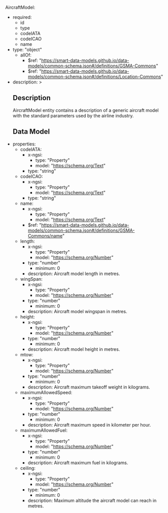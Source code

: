 AircraftModel:
  - required:
    - id
    - type
    - codeIATA
    - codeICAO
    - name
  - type: "object"
    - allOf:
      - $ref: "https://smart-data-models.github.io/data-models/common-schema.json#/definitions/GSMA-Commons"
      - $ref: "https://smart-data-models.github.io/data-models/common-schema.json#/definitions/Location-Commons"
   - description: >
      ## Description
      AircraftModel entity contains a description of a generic aircraft model with the standard parameters used by the airline industry.
      ## Data Model
  - properties:
    - codeIATA:
      - x-ngsi:
        - type: "Property"
        - model: "https://schema.org/Text"
      - type: "string"
    - codeICAO:
      - x-ngsi:
        - type: "Property"
        - model: "https://schema.org/Text"
      - type: "string"
    - name:
      - x-ngsi:
        - type: "Property"
        - model: "https://schema.org/Text"
      - $ref: "https://smart-data-models.github.io/data-models/common-schema.json#/definitions/GSMA-Commons/name"
    - length:
      - x-ngsi:
        - type: "Property"
        - model: "https://schema.org/Number"
      - type: "number"
        - minimum: 0
      - description: Aircraft model length in metres.
    - wingSpan:
      - x-ngsi:
        - type: "Property"
        - model: "https://schema.org/Number"
      - type: "number"
        - minimum: 0
      - description: Aircraft model wingspan in metres.
    - height:
      - x-ngsi:
        - type: "Property"
        - model: "https://schema.org/Number"
      - type: "number"
        - minimum: 0
      - description: Aircraft model height in metres.
    - mtow:
      - x-ngsi:
        - type: "Property"
        - model: "https://schema.org/Number"
      - type: "number"
        - minimum: 0
      - description: Aircraft maximum takeoff weight in kilograms.
    - maximumAllowedSpeed:
      - x-ngsi:
        - type: "Property"
        - model: "https://schema.org/Number"
      - type: "number"
        - minimum: 0
      - description: Aircraft maximum speed in kilometer per hour.
    - maximumAllowedFuel:
      - x-ngsi:
        - type: "Property"
        - model: "https://schema.org/Number"
      - type: "number"
        - minimum: 0
      - description: Aircraft maximum fuel in kilograms.
    - ceiling:
      - x-ngsi:
        - type: "Property"
        - model: "https://schema.org/Number"
      - type: "number"
        - minimum: 0
      - description: Maximum altitude the aircraft model can reach in metres.